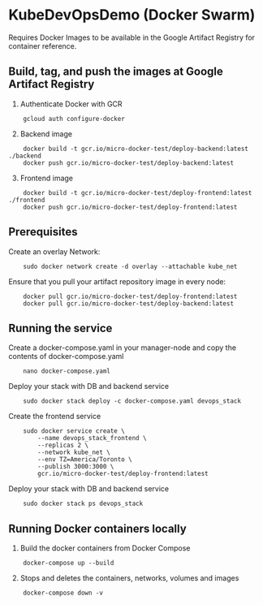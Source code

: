 # KubeDevOpsDemo  (Docker Swarm)
 
 Requires Docker Images to be available in the Google Artifact Registry for container reference.

## Build, tag, and push the images at Google Artifact Registry

1.  Authenticate Docker with GCR
```
    gcloud auth configure-docker
```
2. Backend image
```
    docker build -t gcr.io/micro-docker-test/deploy-backend:latest ./backend
    docker push gcr.io/micro-docker-test/deploy-backend:latest
```
3. Frontend  image

```
    docker build -t gcr.io/micro-docker-test/deploy-frontend:latest ./frontend
    docker push gcr.io/micro-docker-test/deploy-frontend:latest
```
## Prerequisites

Create an overlay Network:

```
    sudo docker network create -d overlay --attachable kube_net
```

Ensure that you pull your artifact repository image in every node:

```
    docker pull gcr.io/micro-docker-test/deploy-frontend:latest
    docker pull gcr.io/micro-docker-test/deploy-backend:latest
```

## Running the service


Create a docker-compose.yaml in your manager-node and copy the contents of docker-compose.yaml

```
    nano docker-compose.yaml
```

Deploy your stack with DB and backend service

```
    sudo docker stack deploy -c docker-compose.yaml devops_stack
```

Create the frontend service

```
    sudo docker service create \
        --name devops_stack_frontend \
        --replicas 2 \
        --network kube_net \
        --env TZ=America/Toronto \
        --publish 3000:3000 \
        gcr.io/micro-docker-test/deploy-frontend:latest
```

Deploy your stack with DB and backend service

```
    sudo docker stack ps devops_stack
```


## Running Docker containers locally

1. Build the docker containers from Docker Compose
```
    docker-compose up --build
```

2. Stops and deletes the containers, networks, volumes and images
```
    docker-compose down -v
```
